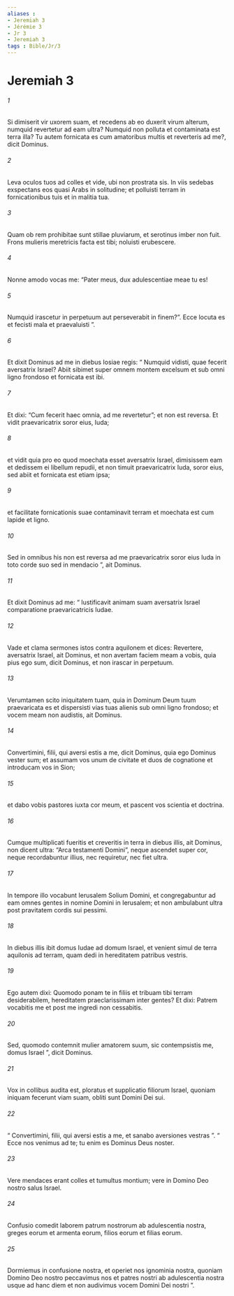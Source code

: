 ```yaml
---
aliases : 
- Jeremiah 3
- Jérémie 3
- Jr 3
- Jeremiah 3
tags : Bible/Jr/3
---
```


# Jeremiah 3

###### 1
Si dimiserit vir uxorem suam, et recedens ab eo duxerit virum alterum, numquid revertetur ad eam ultra? Numquid non polluta et contaminata est terra illa? Tu autem fornicata es cum amatoribus multis et reverteris ad me?, dicit Dominus.
###### 2
Leva oculos tuos ad colles et vide, ubi non prostrata sis. In viis sedebas exspectans eos quasi Arabs in solitudine; et polluisti terram in fornicationibus tuis et in malitia tua.
###### 3
Quam ob rem prohibitae sunt stillae pluviarum, et serotinus imber non fuit. Frons mulieris meretricis facta est tibi; noluisti erubescere.
###### 4
Nonne amodo vocas me: “Pater meus, dux adulescentiae meae tu es!
###### 5
Numquid irascetur in perpetuum aut perseverabit in finem?”. Ecce locuta es et fecisti mala et praevaluisti ”.
###### 6
Et dixit Dominus ad me in diebus Iosiae regis: “ Numquid vidisti, quae fecerit aversatrix Israel? Abiit sibimet super omnem montem excelsum et sub omni ligno frondoso et fornicata est ibi. 
###### 7
Et dixi: “Cum fecerit haec omnia, ad me revertetur”; et non est reversa. Et vidit praevaricatrix soror eius, Iuda; 
###### 8
et vidit quia pro eo quod moechata esset aversatrix Israel, dimisissem eam et dedissem ei libellum repudii, et non timuit praevaricatrix Iuda, soror eius, sed abiit et fornicata est etiam ipsa; 
###### 9
et facilitate fornicationis suae contaminavit terram et moechata est cum lapide et ligno. 
###### 10
Sed in omnibus his non est reversa ad me praevaricatrix soror eius Iuda in toto corde suo sed in mendacio ”, ait Dominus.
###### 11
Et dixit Dominus ad me: “ Iustificavit animam suam aversatrix Israel comparatione praevaricatricis Iudae. 
###### 12
Vade et clama sermones istos contra aquilonem et dices: Revertere, aversatrix Israel, ait Dominus, et non avertam faciem meam a vobis, quia pius ego sum, dicit Dominus, et non irascar in perpetuum.
###### 13
Verumtamen scito iniquitatem tuam, quia in Dominum Deum tuum praevaricata es et dispersisti vias tuas alienis sub omni ligno frondoso; et vocem meam non audistis, ait Dominus.
###### 14
Convertimini, filii, qui aversi estis a me, dicit Dominus, quia ego Dominus vester sum; et assumam vos unum de civitate et duos de cognatione et introducam vos in Sion; 
###### 15
et dabo vobis pastores iuxta cor meum, et pascent vos scientia et doctrina. 
###### 16
Cumque multiplicati fueritis et creveritis in terra in diebus illis, ait Dominus, non dicent ultra: “Arca testamenti Domini”, neque ascendet super cor, neque recordabuntur illius, nec requiretur, nec fiet ultra. 
###### 17
In tempore illo vocabunt Ierusalem Solium Domini, et congregabuntur ad eam omnes gentes in nomine Domini in Ierusalem; et non ambulabunt ultra post pravitatem cordis sui pessimi. 
###### 18
In diebus illis ibit domus Iudae ad domum Israel, et venient simul de terra aquilonis ad terram, quam dedi in hereditatem patribus vestris.
###### 19
Ego autem dixi: Quomodo ponam te in filiis et tribuam tibi terram desiderabilem, hereditatem praeclarissimam inter gentes? Et dixi: Patrem vocabitis me et post me ingredi non cessabitis.
###### 20
Sed, quomodo contemnit mulier amatorem suum, sic contempsistis me, domus Israel ”, dicit Dominus.
###### 21
Vox in collibus audita est, ploratus et supplicatio filiorum Israel, quoniam iniquam fecerunt viam suam, obliti sunt Domini Dei sui.
###### 22
“ Convertimini, filii, qui aversi estis a me, et sanabo aversiones vestras ”. “ Ecce nos venimus ad te; tu enim es Dominus Deus noster.
###### 23
Vere mendaces erant colles et tumultus montium; vere in Domino Deo nostro salus Israel.
###### 24
Confusio comedit laborem patrum nostrorum ab adulescentia nostra, greges eorum et armenta eorum, filios eorum et filias eorum.
###### 25
Dormiemus in confusione nostra, et operiet nos ignominia nostra, quoniam Domino Deo nostro peccavimus nos et patres nostri ab adulescentia nostra usque ad hanc diem et non audivimus vocem Domini Dei nostri ”.
